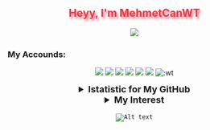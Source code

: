<h2 align="center" style="color:#e63946;text-shadow: 3px 4px 4px rgba(205, 50, 70, 0.7);">Heyy, I'm MehmetCanWT</h2>
<div align="center">
    <a href="https://discord.com/users/302443204018700290" title="Discord Account"><img src="https://lanyard-profile-readme.vercel.app/api/302443204018700290"></a>
</div>
<h3>My Accounds:</h3>
<p align="center">
<a href="https://discord.com/users/302443204018700290" target"blank_"><img src="https://img.shields.io/badge/discord%20-7289DA.svg?&style=for-the-badge&logo=discord&logoColor=white"></a>
<a href="https://github.com/MehmetCanWT" target"blank_"><img src="https://img.shields.io/badge/GitHub%20-191717.svg?&style=for-the-badge&logo=github&logoColor=white"></a>
<a href="https://www.youtube.com/channel/UCpzw66qXgU2qBLcKpvZ3vCQ" target"blank_"><img src="https://img.shields.io/badge/youtube%20-ff0000.svg?&style=for-the-badge&logo=youtube&logoColor=white"></a>
<a href="https://steamcommunity.com/profiles/76561198200466026" target"blank_"><img src="https://img.shields.io/badge/steam%20-171a21.svg?&style=for-the-badge&logo=steam&logoColor=white"></a>
<a href="https://open.spotify.com/user/31jngbszpqr4yxe5uom3ik5x4eme" target"blank_"><img src="https://img.shields.io/badge/Spotify%20-1ed760.svg?&style=for-the-badge&logo=spotify&logoColor=white"></a>
<a href="https://discord.gg/G5jwP749Tw" target"blank_"><img src="https://img.shields.io/badge/Discord-Join-pink?style=for-the-badge&logo=discord"></a>
<img src="https://count.getloli.com/get/@:wt?theme=gelbooru-h" alt=":wt" />
</p>



<details align="center">
  <summary style="font-weight: bold; font-size: 18px">Istatistic for My GitHub</summary>

<img src="https://github-readme-stats.vercel.app/api/top-langs/?username=MehmetCanWT&layout=compact&theme=tokyonight" width="%100" height="150px" alt="stats" />
<img src="https://github-profile-trophy.vercel.app/?username=MehmetCanWT&theme=nord" width="%100" height="150px" alt="stats" />
</details>

<details align="center">
  <summary style="font-weight: bold; font-size: 18px">My Interest</summary>
 <code><img height="20" src="https://raw.githubusercontent.com/github/explore/80688e429a7d4ef2fca1e82350fe8e3517d3494d/topics/javascript/javascript.png"></code>
   <code><img height="20" src="https://raw.githubusercontent.com/github/explore/80688e429a7d4ef2fca1e82350fe8e3517d3494d/topics/nodejs/nodejs.png"></code>
<!--   <code><img height="20" src="https://raw.githubusercontent.com/github/explore/80688e429a7d4ef2fca1e82350fe8e3517d3494d/topics/python/python.png"></code> 
   <code><img height="20" src="https://raw.githubusercontent.com/github/explore/80688e429a7d4ef2fca1e82350fe8e3517d3494d/topics/firebase/firebase.png"></code>
   <code><img height="20" src="https://camo.githubusercontent.com/c10bbec541caa795eee7a0ada0415e2fe7c04b4f89aaa8ebc76e1d1ac2ede1d6/68747470733a2f2f696d672e69636f6e73382e636f6d2f636f6c6f722f3435322f6d6f6e676f64622e706e67"></code>
   <code><img height="20" src="https://raw.githubusercontent.com/github/explore/80688e429a7d4ef2fca1e82350fe8e3517d3494d/topics/visual-basic/visual-basic.png"></code> -->
   <code><img height="20" src="https://raw.githubusercontent.com/github/explore/80688e429a7d4ef2fca1e82350fe8e3517d3494d/topics/html/html.png"></code>
   <code><img height="20" src="https://raw.githubusercontent.com/github/explore/80688e429a7d4ef2fca1e82350fe8e3517d3494d/topics/css/css.png"></code>
 <!-- <code><img height="20" src="https://raw.githubusercontent.com/github/explore/80688e429a7d4ef2fca1e82350fe8e3517d3494d/topics/kotlin/kotlin.png"></code>
 <code><img height="20" src="https://raw.githubusercontent.com/github/explore/80688e429a7d4ef2fca1e82350fe8e3517d3494d/topics/electron/electron.png"></code>
 <code><img height="20" src="https://raw.githubusercontent.com/github/explore/80688e429a7d4ef2fca1e82350fe8e3517d3494d/topics/react/react.png"></code>
 <code><img height="20" src="https://raw.githubusercontent.com/github/explore/80688e429a7d4ef2fca1e82350fe8e3517d3494d/topics/arduino/arduino.png"></code> -->
   <code><img height="20" src="https://raw.githubusercontent.com/github/explore/80688e429a7d4ef2fca1e82350fe8e3517d3494d/topics/visual-studio-code/visual-studio-code.png"></code>
</details>




<div align="center">
    
<code>![Alt text](https://spotify-recently-played-readme.vercel.app/api?user=31jngbszpqr4yxe5uom3ik5x4eme)</code>
    
</div>


